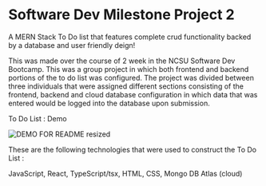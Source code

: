 # Software Dev Milestone Project 2
A MERN Stack To Do list that features complete crud functionality backed by a database and user friendly deign!

This was made over the course of 2 week in the NCSU Software Dev Bootcamp.  This was a group project in which both frontend and backend portions of the to do list was configured.  The project was divided between three individuals that were assigned different sections consisting of the frontend, backend and cloud database configuration in which data that was entered would be logged into the database upon submission.


To Do List : Demo

![DEMO FOR README resized](https://user-images.githubusercontent.com/46231725/204713835-4473d582-f266-4a13-93e9-cf2d76df77d6.gif)

These are the following technologies that were used to construct the 
To Do List : 

JavaScript,
React,
TypeScript/tsx,
HTML,
CSS,
Mongo DB Atlas (cloud)
             







